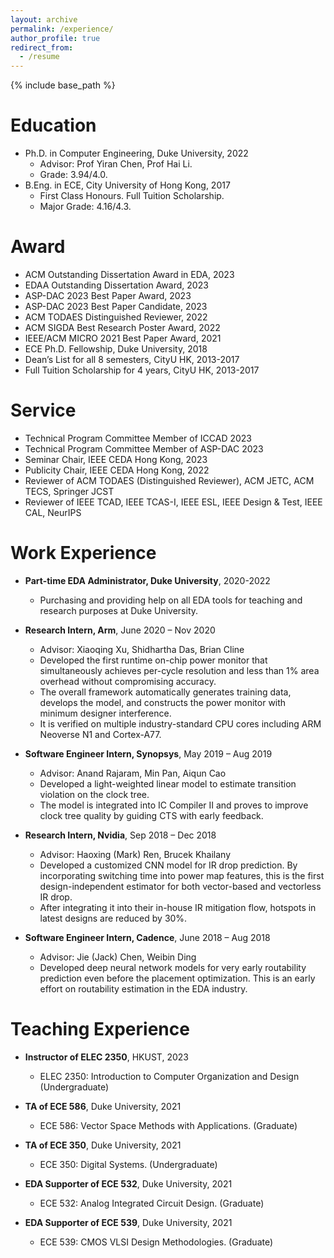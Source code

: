 ```yaml
---
layout: archive
permalink: /experience/
author_profile: true
redirect_from:
  - /resume
---
```


{% include base_path %}

Education
======
* Ph.D. in Computer Engineering, Duke University, 2022 
    * Advisor: Prof Yiran Chen, Prof Hai Li. 
    * Grade: 3.94/4.0. 
* B.Eng. in ECE, City University of Hong Kong, 2017
    * First Class Honours. Full Tuition Scholarship.  
    * Major Grade: 4.16/4.3. 

Award
======
* ACM Outstanding Dissertation Award in EDA, 2023
* EDAA Outstanding Dissertation Award, 2023   
* ASP-DAC 2023 Best Paper Award, 2023   
* ASP-DAC 2023 Best Paper Candidate, 2023   
* ACM TODAES Distinguished Reviewer, 2022   
* ACM SIGDA Best Research Poster Award, 2022   
* IEEE/ACM MICRO 2021 Best Paper Award, 2021   
* ECE Ph.D. Fellowship, Duke University, 2018   
* Dean’s List for all 8 semesters, CityU HK, 2013-2017     
* Full Tuition Scholarship for 4 years, CityU HK, 2013-2017   

Service
======
* Technical Program Committee Member of ICCAD 2023
* Technical Program Committee Member of ASP-DAC 2023
* Seminar Chair, IEEE CEDA Hong Kong, 2023
* Publicity Chair, IEEE CEDA Hong Kong, 2022
* Reviewer of ACM TODAES (Distinguished Reviewer), ACM JETC, ACM TECS, Springer JCST  
* Reviewer of IEEE TCAD, IEEE TCAS-I, IEEE ESL, IEEE Design & Test, IEEE CAL, NeurIPS 

Work Experience
======
* **Part-time EDA Administrator, Duke University**, 2020-2022
  * Purchasing and providing help on all EDA tools for teaching and research purposes at Duke University.

* **Research Intern, Arm**, June 2020 – Nov 2020
  * Advisor: Xiaoqing Xu, Shidhartha Das, Brian Cline
  * Developed the first runtime on-chip power monitor that simultaneously achieves per-cycle resolution and less than 1% area overhead without compromising accuracy.
  * The overall framework automatically generates training data, develops the model, and constructs the power monitor with minimum designer interference.
  * It is verified on multiple industry-standard CPU cores including ARM Neoverse N1 and Cortex-A77. 

* **Software Engineer Intern, Synopsys**, May 2019 – Aug 2019
  * Advisor: Anand Rajaram, Min Pan, Aiqun Cao
  * Developed a light-weighted linear model to estimate transition violation on the clock tree.
  * The model is integrated into IC Compiler II and proves to improve clock tree quality by guiding CTS with early feedback.
  
* **Research Intern, Nvidia**, Sep 2018 – Dec 2018
  * Advisor: Haoxing (Mark) Ren, Brucek Khailany
  * Developed a customized CNN model for IR drop prediction. By incorporating switching time into power
map features, this is the first design-independent estimator for both vector-based and vectorless IR drop.
  * After integrating it into their in-house IR mitigation flow, hotspots in latest designs are reduced by 30%.

* **Software Engineer Intern, Cadence**, June 2018 – Aug 2018
  * Advisor: Jie (Jack) Chen, Weibin Ding
  * Developed deep neural network models for very early routability prediction even before the placement
optimization. This is an early effort on routability estimation in the EDA industry.

Teaching Experience
======
* **Instructor of ELEC 2350**, HKUST, 2023 
    * ELEC 2350: Introduction to Computer Organization and Design (Undergraduate)

* **TA of ECE 586**, Duke University, 2021 
    * ECE 586: Vector Space Methods with Applications. (Graduate) 

* **TA of ECE 350**, Duke University, 2021 
    * ECE 350: Digital Systems. (Undergraduate)

* **EDA Supporter of ECE 532**, Duke University, 2021
    * ECE 532: Analog Integrated Circuit Design. (Graduate) 

* **EDA Supporter of ECE 539**, Duke University, 2021
    * ECE 539: CMOS VLSI Design Methodologies. (Graduate) 



